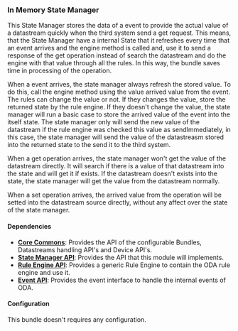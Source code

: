 ### In Memory State Manager

This State Manager stores the data of a event to provide the actual value of a datastream
quickly when the third system send a get request. This means, that the State Manager have a internal State that it refreshes
every time that an event arrives and the engine method is called and,
 use it to send a response of the get operation instead of search the datastream and do the engine
with that value through all the rules. In this way, the bundle saves time in processing of the operation.

When a event arrives, the state manager always refresh the stored value. To do this, call the engine method using the value
arrived value from the event. The rules can change the value or not. If they changes the value, store the returned state
by the rule engine. If they doesn't change the value, the state manager will run a basic case to store the arrived value
of the event into the itself state. The state manager only will send the new value of the datastream if the rule engine
was checked this value as sendImmediately, in this case, the state manager will send the value of the datastreasm stored 
into the returned state to the send it to the third system.

When a get operation arrives, the state manager won't get the value of the datastream directly. It will search if there is
a value of that datastream into the state and will get it if exists. If the datastream doesn't exists into the state, the
state manager will get the value from the datastream normally.

When a set operation arrives, the arrived value from the operation will be setted into the datastream source directly,
without any affect over the state of the state manager.

#### Dependencies

* __[Core Commons]()__: Provides the API of the configurable Bundles, Datastreams handling API's and Device API's.
* __[State Manager API]()__: Provides the API that this module will implements.
* __[Rule Engine API]()__: Provides a generic Rule Engine to contain the ODA rule engine and use it.
* __[Event API]()__: Provides the event interface to handle the internal events of ODA.

#### Configuration

This bundle doesn't requires any configuration. 
